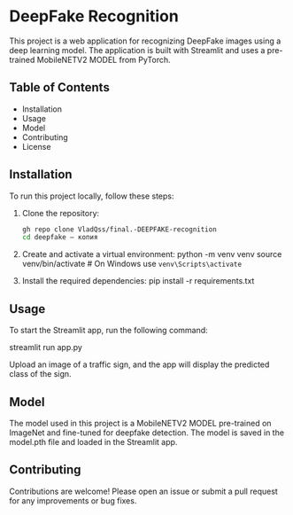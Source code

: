 # DeepFake Recognition

This project is a web application for recognizing DeepFake images using a deep learning model. The application is built with Streamlit and uses a pre-trained MobileNETV2 MODEL from PyTorch.

## Table of Contents
- Installation
- Usage
- Model
- Contributing
- License

## Installation

To run this project locally, follow these steps:

1. Clone the repository:
   ```bash
   gh repo clone VladQss/final.-DEEPFAKE-recognition
   cd deepfake — копия
   
2. Create and activate a virtual environment:
python -m venv venv
source venv/bin/activate  # On Windows use `venv\Scripts\activate`

3. Install the required dependencies:
pip install -r requirements.txt

## Usage
To start the Streamlit app, run the following command:

streamlit run app.py

Upload an image of a traffic sign, and the app will display the predicted class of the sign.

## Model
The model used in this project is a MobileNETV2 MODEL pre-trained on ImageNet and fine-tuned for deepfake detection. The model is saved in the model.pth file and loaded in the Streamlit app.

## Contributing
Contributions are welcome! Please open an issue or submit a pull request for any improvements or bug fixes.
